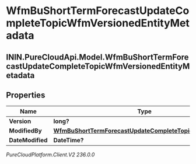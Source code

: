 # WfmBuShortTermForecastUpdateCompleteTopicWfmVersionedEntityMetadata

## ININ.PureCloudApi.Model.WfmBuShortTermForecastUpdateCompleteTopicWfmVersionedEntityMetadata

## Properties

|Name | Type | Description | Notes|
|------------ | ------------- | ------------- | -------------|
| **Version** | **long?** |  | [optional] |
| **ModifiedBy** | [**WfmBuShortTermForecastUpdateCompleteTopicUserReference**](WfmBuShortTermForecastUpdateCompleteTopicUserReference) |  | [optional] |
| **DateModified** | **DateTime?** |  | [optional] |



_PureCloudPlatform.Client.V2 236.0.0_
